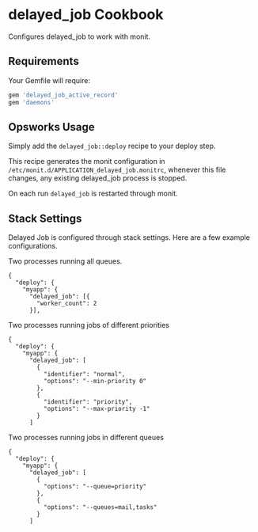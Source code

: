 delayed_job Cookbook
====================
Configures delayed_job to work with monit.

Requirements
------------

Your Gemfile will require:

```ruby
gem 'delayed_job_active_record'
gem 'daemons'
```


Opsworks Usage
--------------

Simply add the `delayed_job::deploy` recipe to your deploy step.

This recipe generates the monit configuration in
`/etc/monit.d/APPLICATION_delayed_job.monitrc`, whenever this file changes, any
existing delayed_job process is stopped.

On each run `delayed_job` is restarted through monit.

Stack Settings
--------------

Delayed Job is configured through stack settings. Here are a few example
configurations.

Two processes running all queues.

```
{
  "deploy": {
    "myapp": {
      "delayed_job": [{
        "worker_count": 2
      }],
```

Two processes running jobs of different priorities

```
{
  "deploy": {
    "myapp": {
      "delayed_job": [
        {
          "identifier": "normal",
          "options": "--min-priority 0"
        },
        {
          "identifier": "priority",
          "options": "--max-priority -1"
        }
      ]
```


Two processes running jobs in different queues

```
{
  "deploy": {
    "myapp": {
      "delayed_job": [
        {
          "options": "--queue=priority"
        },
        {
          "options": "--queues=mail,tasks"
        }
      ]
```
